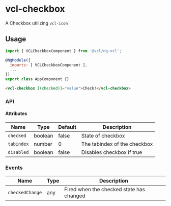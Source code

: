 # vcl-checkbox

A Checkbox utilizing `vcl-icon`

## Usage

```js
import { VCLCheckboxComponent } from '@vcl/ng-vcl';

@NgModule({
  imports: [ VCLCheckboxComponent ],
  ...
})
export class AppComponent {}
```

```html
<vcl-checkbox [(checked)]="value">Check!</vcl-checkbox>
```

### API

#### Attributes

| Name                | Type        | Default            | Description
| ------------        | ----------- | ------------------ |--------------
| `checked`           | boolean     | false              | State of checkbox
| `tabindex`          | number      | 0                  | The tabindex of the checkbox
| `disabled`          | boolean     | false              | Disables checkbox if true

### Events

Name            | Type    | Description
----------      | ------- | --------------------------------------
`checkedChange` | any     | Fired when the checked state has changed

